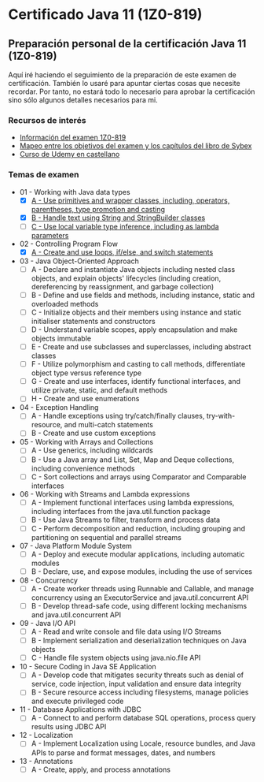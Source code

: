 # Certificado Java 11 (1Z0-819)
## Preparación personal de la certificación Java 11 (1Z0-819)
Aquí iré haciendo el seguimiento de la preparación de este examen de certificación. También lo usaré para apuntar ciertas cosas que necesite recordar. Por tanto, no estará todo lo necesario para aprobar la certificación sino sólo algunos detalles necesarios para mi.
### Recursos de interés
* [Información del examen 1Z0-819](https://education.oracle.com/es/cat%C3%A1logo-de-productos-ouexam-pexam_1z0-819/pexam_1Z0-819)
* [Mapeo entre los objetivos del examen y los capítulos del libro de Sybex](https://www.selikoff.net/2020/08/26/dont-panic-oracle-announces-new-java-ocp-11-exam/)
* [Curso de Udemy en castellano](https://www.udemy.com/course/curso-certificacion-profesional-desarrollador-java-se-11/)
### Temas de examen
* 01 - Working with Java data types
    - [X] [A - Use primitives and wrapper classes, including, operators, parentheses, type promotion and casting](src/main/resources/01-working-with-java-data-types/A%20-%20Use%20primitives%20and%20wrapper%20classes,%20including,%20operators,%20parentheses,%20type%20promotion%20and%20casting.md)
    - [X] [B - Handle text using String and StringBuilder classes](src/main/resources/01-working-with-java-data-types/B%20-%20Handle%20text%20using%20String%20and%20StringBuilder%20classes.md)
    - [ ] [C - Use local variable type inference, including as lambda parameters](src/main/resources/01-working-with-java-data-types/C%20-%20Use%20local%20variable%20type%20inference,%20including%20as%20lambda%20parameters.md)
* 02 - Controlling Program Flow
    - [X] [A - Create and use loops, if/else, and switch statements](src/main/resources/02-controlling-program-flow/A%20-%20%20Create%20and%20use%20loops,%20if%20else,%20and%20switch%20statements.md)
* 03 - Java Object-Oriented Approach
    - [ ] A - Declare and instantiate Java objects including nested class objects, and explain objects' lifecycles (including creation, dereferencing by reassignment, and garbage collection)
    - [ ] B - Define and use fields and methods, including instance, static and overloaded methods
    - [ ] C - Initialize objects and their members using instance and static initialiser statements and constructors
    - [ ] D - Understand variable scopes, apply encapsulation and make objects immutable
    - [ ] E - Create and use subclasses and superclasses, including abstract classes
    - [ ] F - Utilize polymorphism and casting to call methods, differentiate object type versus reference type
    - [ ] G - Create and use interfaces, identify functional interfaces, and utilize private, static, and default methods
    - [ ] H - Create and use enumerations
* 04 - Exception Handling
    - [ ] A - Handle exceptions using try/catch/finally clauses, try-with-resource, and multi-catch statements
    - [ ] B - Create and use custom exceptions
* 05 - Working with Arrays and Collections
    - [ ] A - Use generics, including wildcards
    - [ ] B - Use a Java array and List, Set, Map and Deque collections, including convenience methods
    - [ ] C - Sort collections and arrays using Comparator and Comparable interfaces
* 06 - Working with Streams and Lambda expressions
    - [ ] A - Implement functional interfaces using lambda expressions, including interfaces from the java.util.function package
    - [ ] B - Use Java Streams to filter, transform and process data
    - [ ] C - Perform decomposition and reduction, including grouping and partitioning on sequential and parallel streams
* 07 - Java Platform Module System
    - [ ] A - Deploy and execute modular applications, including automatic modules
    - [ ] B - Declare, use, and expose modules, including the use of services
* 08 - Concurrency
    - [ ] A - Create worker threads using Runnable and Callable, and manage concurrency using an ExecutorService and java.util.concurrent API
    - [ ] B - Develop thread-safe code, using different locking mechanisms and java.util.concurrent API
* 09 - Java I/O API
    - [ ] A - Read and write console and file data using I/O Streams
    - [ ] B - Implement serialization and deserialization techniques on Java objects
    - [ ] C - Handle file system objects using java.nio.file API
* 10 - Secure Coding in Java SE Application
    - [ ] A - Develop code that mitigates security threats such as denial of service, code injection, input validation and ensure data integrity
    - [ ] B - Secure resource access including filesystems, manage policies and execute privileged code
* 11 - Database Applications with JDBC
    - [ ] A - Connect to and perform database SQL operations, process query results using JDBC API
* 12 - Localization
    - [ ] A - Implement Localization using Locale, resource bundles, and Java APIs to parse and format messages, dates, and numbers
* 13 - Annotations
    - [ ] A - Create, apply, and process annotations